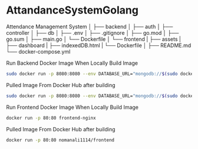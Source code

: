 # AttandanceSystemGolang

Attendance Management System
│
├── backend
│ ├── auth
│ ├── controller
│ ├── db
│ ├── .env
│ ├── .gitignore
│ ├── go.mod
│ ├── go.sum
│ ├── main.go
│ └── Dockerfile
│
└── frontend
| ├── assets
| ├── dashboard
| ├── indexedDB.html
| └── Dockerfile
│
├── README.md
└── docker-compose.yml

Run Backend Docker Image When Locally Build Image

```bash
sudo docker run -p 8080:8080 --env DATABASE_URL="mongodb://$(sudo docker inspect -f '{{range.NetworkSettings.Networks}}{{.IPAddress}}{{end}}' mongodb-container):27017" attendance

```

Pulled Image From Docker Hub after building

```bash
sudo docker run -p 8080:8080 --env DATABASE_URL="mongodb://$(sudo docker inspect -f '{{range.NetworkSettings.Networks}}{{.IPAddress}}{{end}}' mongodb-container):27017" nomanali1114/backend
```

Run Frontend Docker Image When Locally Build Image

```bash
docker run -p 80:80 frontend-nginx
```

Pulled Image From Docker Hub after building

```bash
docker run -p 80:80 nomanali1114/frontend
```
